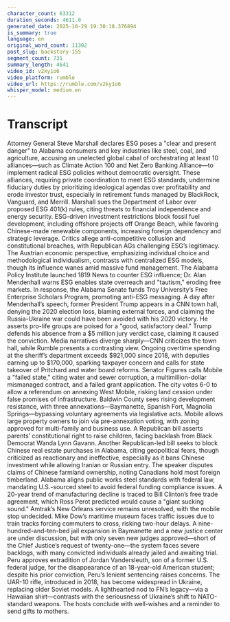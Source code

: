 ```yaml
---
character_count: 63312
duration_seconds: 4611.0
generated_date: 2025-10-29 19:30:18.376894
is_summary: true
language: en
original_word_count: 11302
post_slug: backstory-155
segment_count: 731
summary_length: 4641
video_id: v2ky1o6
video_platform: rumble
video_url: https://rumble.com/v2ky1o6
whisper_model: medium.en
---
```


# Transcript

Attorney General Steve Marshall declares ESG poses a "clear and present danger" to Alabama consumers and key industries like steel, coal, and agriculture, accusing an unelected global cabal of orchestrating at least 10 alliances—such as Climate Action 100 and Net Zero Banking Alliance—to implement radical ESG policies without democratic oversight. These alliances, requiring private coordination to meet ESG standards, undermine fiduciary duties by prioritizing ideological agendas over profitability and erode investor trust, especially in retirement funds managed by BlackRock, Vanguard, and Merrill. Marshall sues the Department of Labor over proposed ESG 401(k) rules, citing threats to financial independence and energy security. ESG-driven investment restrictions block fossil fuel development, including offshore projects off Orange Beach, while favoring Chinese-made renewable components, increasing foreign dependency and strategic leverage. Critics allege anti-competitive collusion and constitutional breaches, with Republican AGs challenging ESG’s legitimacy. The Austrian economic perspective, emphasizing individual choice and methodological individualism, contrasts with centralized ESG models, though its influence wanes amid massive fund management. The Alabama Policy Institute launched 1819 News to counter ESG influence; Dr. Alan Mendenhall warns ESG enables state overreach and "tautism," eroding free markets. In response, the Alabama Senate funds Troy University’s Free Enterprise Scholars Program, promoting anti-ESG messaging. A day after Mendenhall’s speech, former President Trump appears in a CNN town hall, denying the 2020 election loss, blaming external forces, and claiming the Russia-Ukraine war could have been avoided with his 2020 victory. He asserts pro-life groups are poised for a "good, satisfactory deal." Trump defends his absence from a $5 million jury verdict case, claiming it caused the conviction. Media narratives diverge sharply—CNN criticizes the town hall, while Rumble presents a contrasting view. Ongoing overtime spending at the sheriff’s department exceeds $921,000 since 2018, with deputies earning up to $170,000, sparking taxpayer concern and calls for state takeover of Pritchard and water board reforms. Senator Figures calls Mobile a "failed state," citing water and sewer corruption, a multimillion-dollar mismanaged contract, and a failed grant application. The city votes 6-0 to allow a referendum on annexing West Mobile, risking land cession under false promises of infrastructure. Baldwin County sees rising development resistance, with three annexations—Baymanette, Spanish Fort, Magnolia Springs—bypassing voluntary agreements via legislative acts. Mobile allows large property owners to join via pre-annexation voting, with zoning approved for multi-family and business use. A Republican bill asserts parents’ constitutional right to raise children, facing backlash from Black Democrat Wanda Lynn Gavann. Another Republican-led bill seeks to block Chinese real estate purchases in Alabama, citing geopolitical fears, though criticized as reactionary and ineffective, especially as it bans Chinese investment while allowing Iranian or Russian entry. The speaker disputes claims of Chinese farmland ownership, noting Canadians hold most foreign timberland. Alabama aligns public works steel standards with federal law, mandating U.S.-sourced steel to avoid federal funding compliance issues. A 20-year trend of manufacturing decline is traced to Bill Clinton’s free trade agreement, which Ross Perot predicted would cause a "giant sucking sound." Amtrak’s New Orleans service remains unresolved, with the mobile stop undecided. Mike Dow’s maritime museum faces traffic issues due to train tracks forcing commuters to cross, risking two-hour delays. A nine-hundred-and-ten-bed jail expansion in Baymanette and a new justice center are under discussion, but with only seven new judges approved—short of the Chief Justice’s request of twenty-one—the system faces severe backlogs, with many convicted individuals already jailed and awaiting trial. Peru approves extradition of Jordan Vandersleuth, son of a former U.S. federal judge, for the disappearance of an 18-year-old American student; despite his prior conviction, Peru’s lenient sentencing raises concerns. The UAR-10 rifle, introduced in 2018, has become widespread in Ukraine, replacing older Soviet models. A lighthearted nod to FN’s legacy—via a Hawaiian shirt—contrasts with the seriousness of Ukraine’s shift to NATO-standard weapons. The hosts conclude with well-wishes and a reminder to send gifts to mothers.
